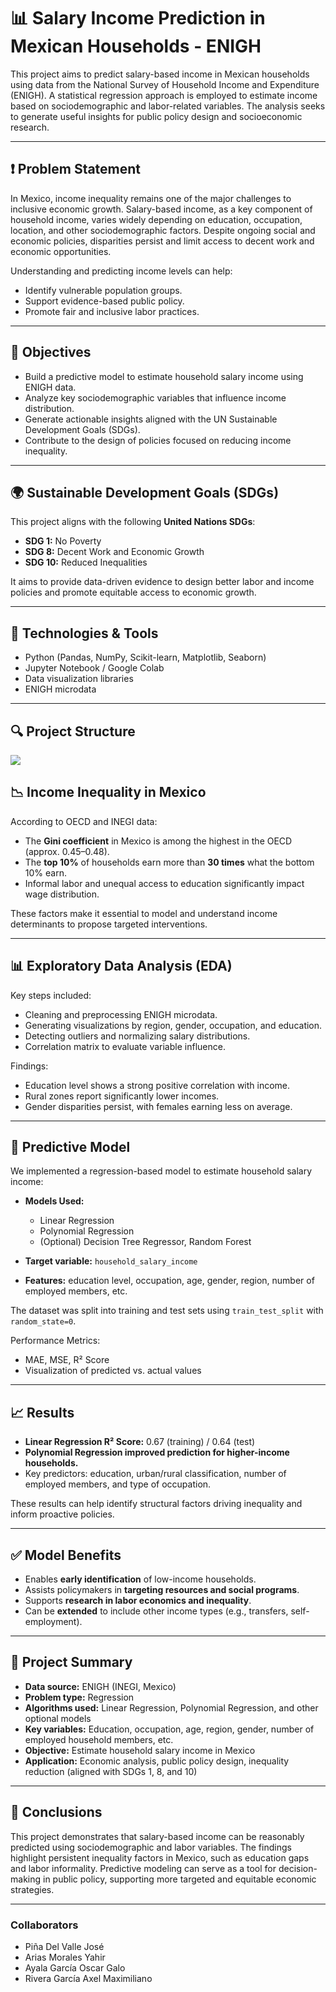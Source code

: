# 📊 Salary Income Prediction in Mexican Households - ENIGH

This project aims to predict salary-based income in Mexican households using data from the National Survey of Household Income and Expenditure (ENIGH). A statistical regression approach is employed to estimate income based on sociodemographic and labor-related variables. The analysis seeks to generate useful insights for public policy design and socioeconomic research.

---

## ❗ Problem Statement

In Mexico, income inequality remains one of the major challenges to inclusive economic growth. Salary-based income, as a key component of household income, varies widely depending on education, occupation, location, and other sociodemographic factors. Despite ongoing social and economic policies, disparities persist and limit access to decent work and economic opportunities.

Understanding and predicting income levels can help:
- Identify vulnerable population groups.
- Support evidence-based public policy.
- Promote fair and inclusive labor practices.

---

## 🎯 Objectives

- Build a predictive model to estimate household salary income using ENIGH data.
- Analyze key sociodemographic variables that influence income distribution.
- Generate actionable insights aligned with the UN Sustainable Development Goals (SDGs).
- Contribute to the design of policies focused on reducing income inequality.

---

## 🌍 Sustainable Development Goals (SDGs)

This project aligns with the following **United Nations SDGs**:

- **SDG 1:** No Poverty  
- **SDG 8:** Decent Work and Economic Growth  
- **SDG 10:** Reduced Inequalities  

It aims to provide data-driven evidence to design better labor and income policies and promote equitable access to economic growth.

---


## 🧠 Technologies & Tools

- Python (Pandas, NumPy, Scikit-learn, Matplotlib, Seaborn)
- Jupyter Notebook / Google Colab
- Data visualization libraries
- ENIGH microdata

---

## 🔍 Project Structure


![](img/Interface.png)


## 📉 Income Inequality in Mexico

According to OECD and INEGI data:
- The **Gini coefficient** in Mexico is among the highest in the OECD (approx. 0.45–0.48).
- The **top 10%** of households earn more than **30 times** what the bottom 10% earn.
- Informal labor and unequal access to education significantly impact wage distribution.

These factors make it essential to model and understand income determinants to propose targeted interventions.

---

## 📊 Exploratory Data Analysis (EDA)

Key steps included:
- Cleaning and preprocessing ENIGH microdata.
- Generating visualizations by region, gender, occupation, and education.
- Detecting outliers and normalizing salary distributions.
- Correlation matrix to evaluate variable influence.

Findings:
- Education level shows a strong positive correlation with income.
- Rural zones report significantly lower incomes.
- Gender disparities persist, with females earning less on average.

---

## 🤖 Predictive Model

We implemented a regression-based model to estimate household salary income:

- **Models Used:**
  - Linear Regression
  - Polynomial Regression
  - (Optional) Decision Tree Regressor, Random Forest
  
- **Target variable:** `household_salary_income`
- **Features:** education level, occupation, age, gender, region, number of employed members, etc.

The dataset was split into training and test sets using `train_test_split` with `random_state=0`.

Performance Metrics:
- MAE, MSE, R² Score
- Visualization of predicted vs. actual values

---

## 📈 Results

- **Linear Regression R² Score:** 0.67 (training) / 0.64 (test)  
- **Polynomial Regression improved prediction for higher-income households.**
- Key predictors: education, urban/rural classification, number of employed members, and type of occupation.

These results can help identify structural factors driving inequality and inform proactive policies.

---

## ✅ Model Benefits

- Enables **early identification** of low-income households.
- Assists policymakers in **targeting resources and social programs**.
- Supports **research in labor economics and inequality**.
- Can be **extended** to include other income types (e.g., transfers, self-employment).

---

## 📌 Project Summary

- **Data source:** ENIGH (INEGI, Mexico)  
- **Problem type:** Regression  
- **Algorithms used:** Linear Regression, Polynomial Regression, and other optional models  
- **Key variables:** Education, occupation, age, region, gender, number of employed household members, etc.  
- **Objective:** Estimate household salary income in Mexico  
- **Application:** Economic analysis, public policy design, inequality reduction (aligned with SDGs 1, 8, and 10)

---
## 📌 Conclusions

This project demonstrates that salary-based income can be reasonably predicted using sociodemographic and labor variables. The findings highlight persistent inequality factors in Mexico, such as education gaps and labor informality. Predictive modeling can serve as a tool for decision-making in public policy, supporting more targeted and equitable economic strategies.

---


### Collaborators
* Piña Del Valle José
* Arias Morales Yahir
* Ayala García Oscar Galo
* Rivera García Axel Maximiliano
